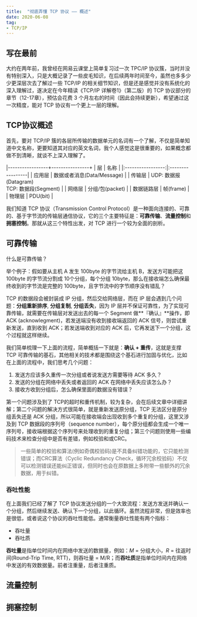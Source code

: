 ```yaml
---
title:  "彻底弄懂 TCP 协议 —— 概述"
date: 2020-06-08
tag:
- TCP/IP
---
```


## 写在最前
大约在两年前，我曾经在网易云课堂上简单复习过一次 TPC/IP 协议簇，当时并没有特别深入，只是大概记录了一些皮毛知识，在后续两年时间至今，虽然也多多少少更深层次去了解过一些 TCP/IP 的相关细节知识，但是还是感觉并没有系统化的深入理解过，遂决定在今年精读《TCP/IP 详解卷1》（第二版）的 TCP 协议部分的章节（12-17章），预估会花费 3 个月左右的时间（因此会持续更新），希望通过这一次精度，能对 TCP 协议有一个更上一层的理解。

## TCP协议概述

首先，要对 TCP/IP 簇的各层所传输的数据单元的名词有一个了解，不仅是简单知道中文名称，更要知道其对应的英文名词，我个人感觉这是很重要的，如果概念都做不到清晰，就谈不上深入理解了。

|-----------------+----------------+
| 层              | 名称    |
|:-----------------:|:-----------------|
| 应用层          | 数据或者消息(Data/Message) |
| 传输层          | UDP: 数据报(Datagram)<br> TCP: 数据段(Segment) |
| 网络层          | 分组/包(packet) |
| 数据链路层      | 帧(frame) |
| 物理层          | PDU(bit) |

我们知道 TCP 协议（Transmission Control Protocol）是一种面向连接的、可靠的、基于字节流的传输层通信协议，它的三个主要特征是：**可靠传输**、**流量控制**和**拥塞控制**。那就从这三个特性出发，对 TCP 进行一个较为全面的剖析。

## 可靠传输
什么是可靠传输？

举个例子：假如要从主机 A 发生 100byte 的字节流给主机 B，发送方可能把这 100byte 的字节流分割成 10个分组，每个分组 10byte，那么在接收端怎么确保最终收到的字节流是完整的 100byte，且字节流中的字节顺序没有错乱？

TCP 的数据段会被封装成 IP 分组，然后交给网络层，而在 IP 层会遇到几个问题：**分组重新排序**, **分组复制**, **分组丢失**，因为 IP 层并不保证可靠性，为了实现可靠传输，就需要在传输层对发送出去的每一个 Segment 做**『确认』**操作，即 ACK (acknowlegment)，若发送端没有收到接收端返回的 ACK 信号，则尝试重新发送，直到收到 ACK；若发送端收到对应的 ACK 后，它再发送下一个分组，这个过程就这样继续。

我们简单梳理一下上面的流程，简单概括一下就是：**确认 + 重传**，这就是支撑 TCP 可靠传输的基石，其他相关的技术都是围绕这个基石进行加固与优化，比如在上面的流程中，我们思考几个问题：
1. 发送方应该多久重传一次分组或者说发送方需要等待 ACK 多久？
2. 发送的分组在网络中丢失或者返回的 ACK 在网络中丢失应该怎么办？
3. 接收方收到分组后，怎么确保里面的数据没有错误？

第一个问题涉及到了 TCP的超时和重传机制，较为复杂，会在后续文章中详细讲解；第二个问题的解决方式很简单，就是重新发送原分组，TCP 无法区分是原分组丢失还是 ACK 分组，所以可能在接收端会出现收到多个重复的分组，这里又涉及到 TCP 数据段的序列号（sequence number），每个原分组都会生成一个唯一序列号，接收端根据这个序列号来处理收到的重复分组；第三个问题则使用一些编码技术来检查分组中是否有差错，例如校验和或CRC。

>一些简单的校验和算法(例如奇偶校验码)是不具备纠错功能的，它只能检测错误；而CRC算法（Cyclic Redundancy Check，循环冗余校验码）不仅可以检测错误还能纠正错误，但同时也会在原数据上多附带一些额外的冗余数据，用于纠错。

### 吞吐性能
在上面我们已经了解了 TCP 协议发送分组的一个大致流程：发送方发送并确认一个分组，然后继续发送、确认下一个分组，以此循环。虽然流程非常，但是效率也是很低，或者说这个协议的吞吐性能低。通常衡量吞吐性能有两个指标：
- 吞吐量
- 吞吐质

**吞吐量**是指单位时间内在网络中发送的数据量，例如：*M* = 分组大小，*R* = 往返时间(Round-Trip Time, RTT)，则吞吐量 = M/R；而**吞吐质**是指单位时间内在网络中发送的有效数据量。前者注重量，后者注重质。

## 流量控制
## 拥塞控制